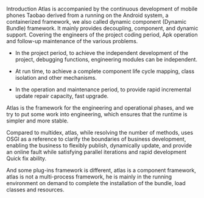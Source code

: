 Introduction
Atlas is accompanied by the continuous development of mobile phones Taobao derived from a running on the Android system, a containerized framework, we also called dynamic component (Dynamic Bundle) framework. It mainly provides decoupling, component, and dynamic support. Covering the engineers of the project coding period, Apk operation and follow-up maintenance of the various problems.

* In the project period, to achieve the independent development of the project, debugging functions, engineering modules can be independent.

* At run time, to achieve a complete component life cycle mapping, class isolation and other mechanisms.

* In the operation and maintenance period, to provide rapid incremental update repair capacity, fast upgrade.

Atlas is the framework for the engineering and operational phases, and we try to put some work into engineering, which ensures that the runtime is simpler and more stable.

Compared to multidex, atlas, while resolving the number of methods, uses OSGI as a reference to clarify the boundaries of business development, enabling the business to flexibly publish, dynamically update, and provide an online fault while satisfying parallel iterations and rapid development Quick fix ability.

And some plug-ins framework is different, atlas is a component framework, atlas is not a multi-process framework, he is mainly in the running environment on demand to complete the installation of the bundle, load classes and resources.

